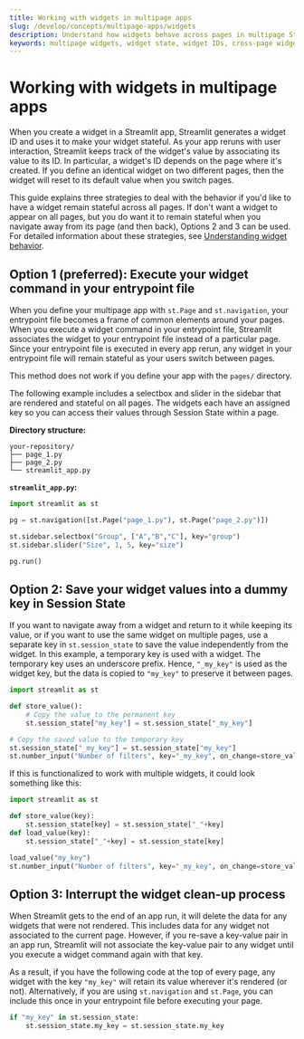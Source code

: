 ```yaml
---
title: Working with widgets in multipage apps
slug: /develop/concepts/multipage-apps/widgets
description: Understand how widgets behave across pages in multipage Streamlit apps, including widget state management, IDs, and cross-page interactions.
keywords: multipage widgets, widget state, widget IDs, cross-page widgets, widget behavior, state management, multipage interactions, widget persistence
---
```


# Working with widgets in multipage apps

When you create a widget in a Streamlit app, Streamlit generates a widget ID and uses it to make your widget stateful. As your app reruns with user interaction, Streamlit keeps track of the widget's value by associating its value to its ID. In particular, a widget's ID depends on the page where it's created. If you define an identical widget on two different pages, then the widget will reset to its default value when you switch pages.

This guide explains three strategies to deal with the behavior if you'd like to have a widget remain stateful across all pages. If don't want a widget to appear on all pages, but you do want it to remain stateful when you navigate away from its page (and then back), Options 2 and 3 can be used. For detailed information about these strategies, see [Understanding widget behavior](/develop/concepts/architecture/widget-behavior).

## Option 1 (preferred): Execute your widget command in your entrypoint file

When you define your multipage app with `st.Page` and `st.navigation`, your entrypoint file becomes a frame of common elements around your pages. When you execute a widget command in your entrypoint file, Streamlit associates the widget to your entrypoint file instead of a particular page. Since your entrypoint file is executed in every app rerun, any widget in your entrypoint file will remain stateful as your users switch between pages.

This method does not work if you define your app with the `pages/` directory.

The following example includes a selectbox and slider in the sidebar that are rendered and stateful on all pages. The widgets each have an assigned key so you can access their values through Session State within a page.

**Directory structure:**

```
your-repository/
├── page_1.py
├── page_2.py
└── streamlit_app.py
```

**`streamlit_app.py`:**

```python
import streamlit as st

pg = st.navigation([st.Page("page_1.py"), st.Page("page_2.py")])

st.sidebar.selectbox("Group", ["A","B","C"], key="group")
st.sidebar.slider("Size", 1, 5, key="size")

pg.run()
```

## Option 2: Save your widget values into a dummy key in Session State

If you want to navigate away from a widget and return to it while keeping its value, or if you want to use the same widget on multiple pages, use a separate key in `st.session_state` to save the value independently from the widget. In this example, a temporary key is used with a widget. The temporary key uses an underscore prefix. Hence, `"_my_key"` is used as the widget key, but the data is copied to `"my_key"` to preserve it between pages.

```python
import streamlit as st

def store_value():
    # Copy the value to the permanent key
    st.session_state["my_key"] = st.session_state["_my_key"]

# Copy the saved value to the temporary key
st.session_state["_my_key"] = st.session_state["my_key"]
st.number_input("Number of filters", key="_my_key", on_change=store_value)
```

If this is functionalized to work with multiple widgets, it could look something like this:

```python
import streamlit as st

def store_value(key):
    st.session_state[key] = st.session_state["_"+key]
def load_value(key):
    st.session_state["_"+key] = st.session_state[key]

load_value("my_key")
st.number_input("Number of filters", key="_my_key", on_change=store_value, args=["my_key"])
```

## Option 3: Interrupt the widget clean-up process

When Streamlit gets to the end of an app run, it will delete the data for any widgets that were not rendered. This includes data for any widget not associated to the current page. However, if you re-save a key-value pair in an app run, Streamlit will not associate the key-value pair to any widget until you execute a widget command again with that key.

As a result, if you have the following code at the top of every page, any widget with the key `"my_key"` will retain its value wherever it's rendered (or not). Alternatively, if you are using `st.navigation` and `st.Page`, you can include this once in your entrypoint file before executing your page.

```python
if "my_key" in st.session_state:
    st.session_state.my_key = st.session_state.my_key
```
